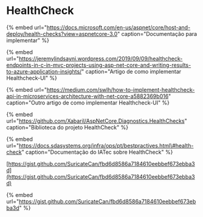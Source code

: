 # HealthCheck

{% embed url="https://docs.microsoft.com/en-us/aspnet/core/host-and-deploy/health-checks?view=aspnetcore-3.0" caption="Documentação para implementar" %}

{% embed url="https://jeremylindsayni.wordpress.com/2019/09/09/healthcheck-endpoints-in-c-in-mvc-projects-using-asp-net-core-and-writing-results-to-azure-application-insights/" caption="Artigo de como implementar Healthcheck-UI" %}

{% embed url="https://medium.com/swlh/how-to-implement-healthcheck-api-in-microservices-architecture-with-net-core-a5882369b016" caption="Outro artigo de como implementar Healthcheck-UI" %}

{% embed url="https://github.com/Xabaril/AspNetCore.Diagnostics.HealthChecks" caption="Biblioteca do projeto HealthCheck" %}

{% embed url="https://docs.sdasystems.org/infra/ops/pt/bestpractives.html\#health-check" caption="Documentação do IATec sobre HealthCheck" %}

[https://gist.github.com/SuricateCan/fbd6d8586a7184610eebbef673ebba3d](https://gist.github.com/SuricateCan/fbd6d8586a7184610eebbef673ebba3d)

{% embed url="https://gist.github.com/SuricateCan/fbd6d8586a7184610eebbef673ebba3d" %}



